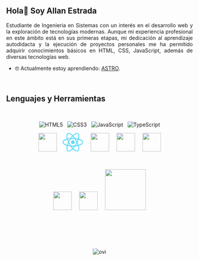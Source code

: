 ## Hola👋 Soy Allan Estrada

<p align="justify">
Estudiante de Ingenieria en Sistemas con un interés en el desarrollo web y la exploración de tecnologías modernas. Aunque mi experiencia profesional en este ámbito está en sus primeras etapas, mi dedicación al aprendizaje autodidacta y la ejecución de proyectos personales me ha permitido adquirir conocimientos básicos en HTML, CSS, JavaScript, además de diversas tecnologías web.
</p>

- 🤓 Actualmente estoy aprendiendo: [ASTRO](https://astro.build/).

&nbsp;

## Lenguajes y Herramientas

&nbsp;

<div align="center">

![HTML5](https://img.shields.io/badge/html5-%23E34F26.svg?style=for-the-badge&logo=html5&logoColor=white)&nbsp;&nbsp;&nbsp;![CSS3](https://img.shields.io/badge/css3-%231572B6.svg?style=for-the-badge&logo=css3&logoColor=white)&nbsp;&nbsp;&nbsp;![JavaScript](https://img.shields.io/badge/javascript-%23323330.svg?style=for-the-badge&logo=javascript&logoColor=%23F7DF1E)&nbsp;&nbsp;&nbsp;![TypeScript](https://img.shields.io/badge/typescript-%23007ACC.svg?style=for-the-badge&logo=typescript&logoColor=white)

</div>

<div align="center">
  <img src="https://angular.io/assets/images/logos/angular/shield-large.svg" height="50">
  &nbsp;&nbsp;
  <img src="data:image/svg+xml;base64,PHN2ZyB4bWxucz0iaHR0cDovL3d3dy53My5vcmcvMjAwMC9zdmciIHZpZXdCb3g9Ii0xMS41IC0xMC4yMzE3NCAyMyAyMC40NjM0OCI+CiAgPHRpdGxlPlJlYWN0IExvZ288L3RpdGxlPgogIDxjaXJjbGUgY3g9IjAiIGN5PSIwIiByPSIyLjA1IiBmaWxsPSIjNjFkYWZiIi8+CiAgPGcgc3Ryb2tlPSIjNjFkYWZiIiBzdHJva2Utd2lkdGg9IjEiIGZpbGw9Im5vbmUiPgogICAgPGVsbGlwc2Ugcng9IjExIiByeT0iNC4yIi8+CiAgICA8ZWxsaXBzZSByeD0iMTEiIHJ5PSI0LjIiIHRyYW5zZm9ybT0icm90YXRlKDYwKSIvPgogICAgPGVsbGlwc2Ugcng9IjExIiByeT0iNC4yIiB0cmFuc2Zvcm09InJvdGF0ZSgxMjApIi8+CiAgPC9nPgo8L3N2Zz4K" height="50">
  &nbsp; &nbsp;
  <img src="https://tailwindcss.com/favicons/favicon.ico?v=3" height="50">
  &nbsp; &nbsp;
  <img src="https://nodejs.org/static/images/logo.svg" height="50">
  &nbsp; &nbsp;
  <img src="https://d1.awsstatic.com/partner-network/QuickStart/logos/mongodb-logo-300x76.c6f50ad4d03f1b466ab9aed210925ff75ea8e60e.png" height="50">
</div>

&nbsp;

<div align="center">
  <img src="https://www.adobe.com/content/dam/acom/one-console/icons_rebrand/ps_appicon.svg" width="50">
  &nbsp; &nbsp;
  <img src="https://www.adobe.com/content/dam/cc/icons/illustrator.svg" width="50">
  &nbsp; &nbsp;
  <img src="https://git-scm.com/images/logo@2x.png" width="110">
</div>

&nbsp;

#

&nbsp;

<div align="center">
<img src="https://github-readme-stats.vercel.app/api/top-langs?username=drac-09&show_icons=true&locale=en&layout=compact&theme=chartreuse-dark" alt="ovi" />
